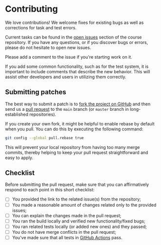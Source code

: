 # Contributing
We love contributions! We welcome fixes for existing bugs as well as corrections for task and test errors. 

Current tasks can be found in the [open issues](https://docs.github.com/en/issues/tracking-your-work-with-issues/quickstart) section of the course repository.
If you have any questions, or if you discover bugs or errors, please do not hesitate to open new issues.

Please add a comment to the issue if you're starting work on it.

If you add some common functionality, such as for the test system, it is important to include comments that describe the new behavior.
This will assist other developers and users in utilizing them correctly.

## Submitting patches
The best way to submit a patch is to [fork the project on GitHub](https://help.github.com/articles/fork-a-repo/)
and then send us a [pull request](https://help.github.com/articles/creating-a-pull-request/)
to the `main` branch (or `master` branch in long-established repositories).

If you create your own fork, it might be helpful to enable rebase by default when you pull. You can do this by executing the following command:
``` bash
git config --global pull.rebase true
```
This will prevent your local repository from having too many merge commits, thereby helping to keep your pull request straightforward and easy to apply.

## Checklist
Before submitting the pull request, make sure that you can affirmatively respond to each point in this short checklist:

- [ ] You provided the link to the related issue(s) from the repository;
- [ ] You made a reasonable amount of changes related only to the provided issues;
- [ ] You can explain the changes made in the pull request;
- [ ] You ran the build locally and verified new functionality/fixed bugs;
- [ ] You ran related tests locally (or added new ones) and they passed;
- [ ] You do not have merge conflicts in the pull request;
- [ ] You've made sure that all tests in [GitHub Actions](https://docs.github.com/en/actions/quickstart#viewing-your-workflow-results) pass.
